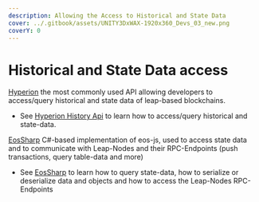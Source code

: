 ```yaml
---
description: Allowing the Access to Historical and State Data
cover: ../.gitbook/assets/UNITY3DxWAX-1920x360_Devs_03_new.png
coverY: 0
---
```


# Historical and State Data access

[Hyperion](https://hyperion.docs.eosrio.io/) the most commonly used API allowing developers to access/query historical and state data of leap-based blockchains.

* See [Hyperion History Api](../sources/hyperion.md) to learn how to access/query historical and state-data.



[EosSharp](https://github.com/liquiidio/EosSharp) C#-based implementation of eos-js, used to access state data and to communicate with Leap-Nodes and their RPC-Endpoints (push transactions, query table-data and more)

* See [EosSharp](../sources/eos\_sharp.md) to learn how to query state-data, how to serialize or deserialize data and objects and how to access the Leap-Nodes RPC-Endpoints
